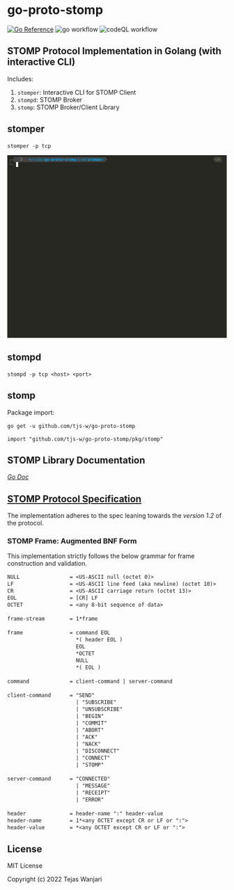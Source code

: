 # go-proto-stomp
[![Go Reference](https://pkg.go.dev/badge/github.com/tjs-w/go-proto-stomp/.svg)](https://pkg.go.dev/github.com/tjs-w/go-proto-stomp/)
![go workflow](https://github.com/tjs-w/go-proto-stomp/actions/workflows/go.yml/badge.svg)
![codeQL workflow](https://github.com/tjs-w/go-proto-stomp/actions/workflows/codeql-analysis.yml/badge.svg)
## STOMP Protocol Implementation in Golang (with interactive CLI)

Includes:
1. `stomper`: Interactive CLI for STOMP Client
2. `stompd`: STOMP Broker
3. `stomp`: STOMP Broker/Client Library

## stomper

```shell
stomper -p tcp
```

![stomper demo](stomper.gif "stomper")

## stompd
```shell
stompd -p tcp <host> <port>
```

## stomp
Package import:
```shell
go get -u github.com/tjs-w/go-proto-stomp
```
```shell
import "github.com/tjs-w/go-proto-stomp/pkg/stomp"
```

## STOMP Library Documentation
*[Go Doc](https://pkg.go.dev/github.com/tjs-w/go-proto-stomp@v0.1.0/pkg/stomp)*


## **[STOMP Protocol Specification](https://stomp.github.io/stomp-specification-1.2.html)**
The implementation adheres to the spec leaning towards the _version 1.2_ of the protocol.
### STOMP Frame: Augmented BNF Form
This implementation strictly follows the below grammar for frame construction and validation.
```
NULL                = <US-ASCII null (octet 0)>
LF                  = <US-ASCII line feed (aka newline) (octet 10)>
CR                  = <US-ASCII carriage return (octet 13)>
EOL                 = [CR] LF 
OCTET               = <any 8-bit sequence of data>

frame-stream        = 1*frame

frame               = command EOL
                      *( header EOL )
                      EOL
                      *OCTET
                      NULL
                      *( EOL )

command             = client-command | server-command

client-command      = "SEND"
                      | "SUBSCRIBE"
                      | "UNSUBSCRIBE"
                      | "BEGIN"
                      | "COMMIT"
                      | "ABORT"
                      | "ACK"
                      | "NACK"
                      | "DISCONNECT"
                      | "CONNECT"
                      | "STOMP"

server-command      = "CONNECTED"
                      | "MESSAGE"
                      | "RECEIPT"
                      | "ERROR"

header              = header-name ":" header-value
header-name         = 1*<any OCTET except CR or LF or ":">
header-value        = *<any OCTET except CR or LF or ":">
```
## License
MIT License

Copyright (c) 2022 Tejas Wanjari
